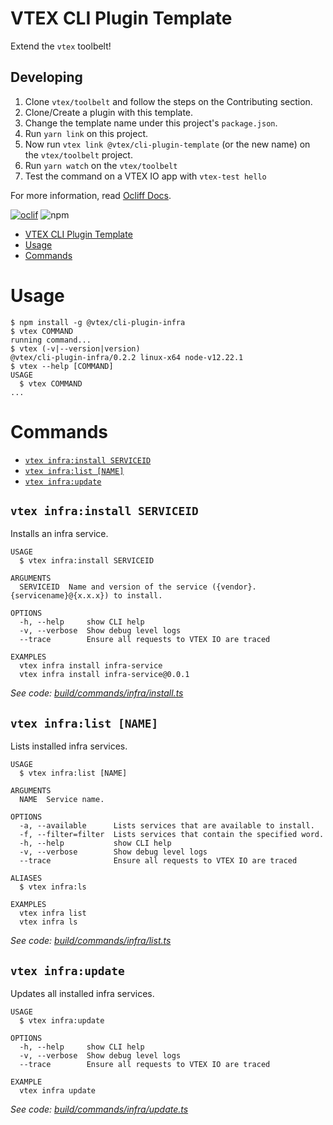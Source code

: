 # VTEX CLI Plugin Template

Extend the `vtex` toolbelt!

## Developing

1. Clone `vtex/toolbelt` and follow the steps on the Contributing section.
2. Clone/Create a plugin with this template.
3. Change the template name under this project's `package.json`.
2. Run `yarn link` on this project.
3. Now run `vtex link @vtex/cli-plugin-template` (or the new name) on the `vtex/toolbelt` project.
4. Run `yarn watch` on the `vtex/toolbelt`
5. Test the command on a VTEX IO app with `vtex-test hello`

For more information, read [Ocliff Docs](https://oclif.io/docs/introduction).

[![oclif](https://img.shields.io/badge/cli-oclif-brightgreen.svg)](https://oclif.io)
![npm](https://img.shields.io/npm/v/@vtex/cli-plugin-infra)

<!-- toc -->
* [VTEX CLI Plugin Template](#vtex-cli-plugin-template)
* [Usage](#usage)
* [Commands](#commands)
<!-- tocstop -->
# Usage
<!-- usage -->
```sh-session
$ npm install -g @vtex/cli-plugin-infra
$ vtex COMMAND
running command...
$ vtex (-v|--version|version)
@vtex/cli-plugin-infra/0.2.2 linux-x64 node-v12.22.1
$ vtex --help [COMMAND]
USAGE
  $ vtex COMMAND
...
```
<!-- usagestop -->
# Commands
<!-- commands -->
* [`vtex infra:install SERVICEID`](#vtex-infrainstall-serviceid)
* [`vtex infra:list [NAME]`](#vtex-infralist-name)
* [`vtex infra:update`](#vtex-infraupdate)

## `vtex infra:install SERVICEID`

Installs an infra service.

```
USAGE
  $ vtex infra:install SERVICEID

ARGUMENTS
  SERVICEID  Name and version of the service ({vendor}.{servicename}@{x.x.x}) to install.

OPTIONS
  -h, --help     show CLI help
  -v, --verbose  Show debug level logs
  --trace        Ensure all requests to VTEX IO are traced

EXAMPLES
  vtex infra install infra-service
  vtex infra install infra-service@0.0.1
```

_See code: [build/commands/infra/install.ts](https://github.com/vtex/cli-plugin-infra/blob/v0.2.2/build/commands/infra/install.ts)_

## `vtex infra:list [NAME]`

Lists installed infra services.

```
USAGE
  $ vtex infra:list [NAME]

ARGUMENTS
  NAME  Service name.

OPTIONS
  -a, --available      Lists services that are available to install.
  -f, --filter=filter  Lists services that contain the specified word.
  -h, --help           show CLI help
  -v, --verbose        Show debug level logs
  --trace              Ensure all requests to VTEX IO are traced

ALIASES
  $ vtex infra:ls

EXAMPLES
  vtex infra list
  vtex infra ls
```

_See code: [build/commands/infra/list.ts](https://github.com/vtex/cli-plugin-infra/blob/v0.2.2/build/commands/infra/list.ts)_

## `vtex infra:update`

Updates all installed infra services.

```
USAGE
  $ vtex infra:update

OPTIONS
  -h, --help     show CLI help
  -v, --verbose  Show debug level logs
  --trace        Ensure all requests to VTEX IO are traced

EXAMPLE
  vtex infra update
```

_See code: [build/commands/infra/update.ts](https://github.com/vtex/cli-plugin-infra/blob/v0.2.2/build/commands/infra/update.ts)_
<!-- commandsstop -->
